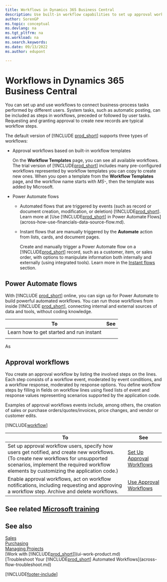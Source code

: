 ```yaml
---
title: Workflows in Dynamics 365 Business Central
description: Use built-in workflow capabilities to set up approval workflows to supplement automated workflows based on Power Automate. You can set up steps to assign tasks to different people as part of different business-process tasks. 
author: SorenGP
ms.topic: conceptual
ms.devlang: na
ms.tgt_pltfrm: na
ms.workload: na
ms.search.keywords:
ms.date: 09/13/2022
ms.author: edupont

---
```

# Workflows in Dynamics 365 Business Central

You can set up and use workflows to connect business-process tasks performed by different users. System tasks, such as automatic posting, can be included as steps in workflows, preceded or followed by user tasks. Requesting and granting approval to create new records are typical workflow steps.

The default version of [!INCLUDE [prod_short](includes/prod_short.md)] supports three types of workflows:

* Approval workflows based on built-in workflow templates

  On the **Workflow Templates** page, you can see all available workflows. The trial version of [!INCLUDE[prod_short](includes/prod_short.md)] includes many pre-configured workflows represented by workflow templates you can copy to create new ones. When you open a template from the **Workflow Templates** page, and the workflow name starts with *MS-*, then the template was added by Microsoft.
  
* Power Automate flows

  * Automated flows that are triggered by events (such as record or document creation, modification, or deletion) [!INCLUDE[prod_short](includes/prod_short.md)]. Learn more at [Use [!INCLUDE[prod_short](includes/prod_short.md)] in Power Automate Flows](across-how-use-financials-data-source-flow.md). 
  
  * Instant flows that are manually triggered by the **Automate** action from lists, cards, and document pages. 

    Create and manually trigger a Power Automate flow on a [!INCLUDE[prod_short](includes/prod_short.md)] record, such as a customer, item, or sales order, with options to manipulate information both internally and externally (using integrated tools). Learn more in the [Instant flows](across-how-use-financials-data-source-flow.md#instant-flows) section.

## Power Automate flows

With [!INCLUDE [prod_short](includes/prod_short.md)] online, you can sign up for Power Automate to build powerful automated workflows. You can run those workflows from inside [!INCLUDE [prod_short](includes/prod_short.md)], connecting internal and external sources of data and tools, without coding knowledge.

|**To** |**See**|
|-------|-------|
|Learn how to get started and run instant ||
|||


As 



## Approval workflows

You create an approval workflow by listing the involved steps on the lines. Each step consists of a workflow event, moderated by event conditions, and a workflow response, moderated by response options. You define workflow steps by filling in fields on workflow lines using fixed lists of event and response values representing scenarios supported by the application code.<!--What are the "values"? Can we give an example?-->

Examples of approval workflows events include, among others, the creation of sales or purchase orders/quotes/invoices, price changes, and vendor or customer edits.

[!INCLUDE[workflow](includes/workflow.md)]

| **To** | **See** |
|--|--|
| Set up approval workflow users, specify how users get notified, and create new workflows. (To create new workflows for unsupported scenarios, implement the required workflow elements by customizing the application code.) | [Set Up Approval Workflows](across-set-up-workflows.md) |
| Enable approval workflows, act on workflow notifications, including requesting and approving a workflow step. Archive and delete workflows. | [Use Approval Workflows](across-use-workflows.md) |

<!--
| Integrate company data with Power Automate workflows, using both internal and external sources and events to create and automate tasks or workflows. | [Use Power Automate Flows in [!INCLUDE[prod_short](includes/prod_short.md)]](across-how-use-financials-data-source-flow.md) |-->

## See related [Microsoft training](/training/modules/create-workflows/)

## See also

[Sales](sales-manage-sales.md)  
[Purchasing](purchasing-manage-purchasing.md)  
[Managing Projects](projects-manage-projects.md)  
[Work with [!INCLUDE[prod_short](includes/prod_short.md)]](ui-work-product.md)  
[Troubleshoot Your [!INCLUDE[prod_short](includes/prod_short.md)] Automated Workflows](across-flow-troubleshoot.md)  


[!INCLUDE[footer-include](includes/footer-banner.md)]
